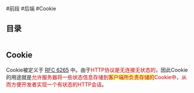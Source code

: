 #前段 #后端 #Cookie

## 目录

```toc
```

## Cookie

Cookie被定义于 [RFC 6265](https://www.rfc-editor.org/rfc/rfc6265) 中。由于<font color="#c00000">HTTP协议是无连接无状态的</font>，因此Cookie的用途就是<font color="#c00000">允许服务器将一些状态信息存储到</font><span style="background:#fff88f"><font color="#c00000">客户端所负责存储的</font></span><font color="#c00000">Cookie中，从而方便开发者实现一个有状态的HTTP会话</font>。

